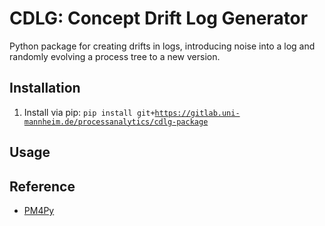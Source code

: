 CDLG: Concept Drift Log Generator
====
Python package for creating drifts in logs, introducing noise into a log and randomly evolving a process tree to a new version.


Installation
---
1. Install via pip: <code>pip install git+https://gitlab.uni-mannheim.de/processanalytics/cdlg-package</code>


Usage
---


Reference
---
* [PM4Py](https://pm4py.fit.fraunhofer.de)


 
